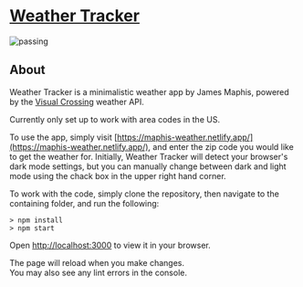 # [Weather Tracker](https://maphis-weather.netlify.app/)

![passing](https://img.shields.io/badge/build-passing-success)

## About

Weather Tracker is a minimalistic weather app by James Maphis, powered by the [Visual Crossing](https://www.visualcrossing.com/) weather API. 

Currently only set up to work with area codes in the US.

To use the app, simply visit [https://maphis-weather.netlify.app/](https://maphis-weather.netlify.app/), and enter the zip code you would like to get the weather for. Initially, Weather Tracker will detect your browser's dark mode settings, but you can manually change between dark and light mode using the chack box in the upper right hand corner.

To work with the code, simply clone the repository, then navigate to the containing folder, and run the following:

```
> npm install
> npm start
```

Open [http://localhost:3000](http://localhost:3000) to view it in your browser.

The page will reload when you make changes.\
You may also see any lint errors in the console.
